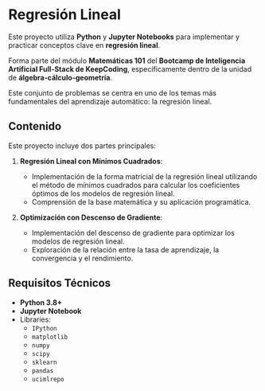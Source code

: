 # Regresión Lineal

Este proyecto utiliza **Python** y **Jupyter Notebooks** para implementar y practicar conceptos clave en **regresión lineal**.

Forma parte del módulo **Matemáticas 101** del **Bootcamp de Inteligencia Artificial Full-Stack de KeepCoding**, específicamente dentro de la unidad de **álgebra-cálculo-geometría**.

Este conjunto de problemas se centra en uno de los temas más fundamentales del aprendizaje automático: la regresión lineal.

## **Contenido**

Este proyecto incluye dos partes principales:

1. **Regresión Lineal con Mínimos Cuadrados**:
   - Implementación de la forma matricial de la regresión lineal utilizando el método de mínimos cuadrados para calcular los coeficientes óptimos de los modelos de regresión lineal.
   - Comprensión de la base matemática y su aplicación programática.

2. **Optimización con Descenso de Gradiente**:
   - Implementación del descenso de gradiente para optimizar los modelos de regresión lineal.
   - Exploración de la relación entre la tasa de aprendizaje, la convergencia y el rendimiento.


## **Requisitos Técnicos**

- **Python 3.8+**
- **Jupyter Notebook**
- Libraries:
  - `IPython`
  - `matplotlib`
  - `numpy`
  - `scipy`
  - `sklearn`
  - `pandas`
  - `ucimlrepo`
